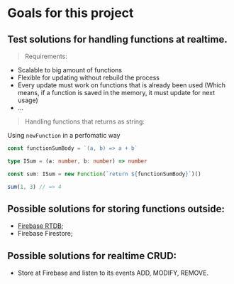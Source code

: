 # Goals for this project

## Test solutions for handling functions at realtime.

> Requirements:
- Scalable to big amount of functions
- Flexible for updating without rebuild the process
- Every update must work on functions that is already been used (Which means, if a function is saved in the memory, it must update for next usage)
- ...

> Handling functions that returns as string:

Using `newFunction` in a perfomatic way

```typescript
const functionSumBody = `(a, b) => a + b`

type ISum = (a: number, b: number) => number

const sum: ISum = new Function(`return ${functionSumBody}`)()

sum(1, 3) // => 4
```

## Possible solutions for storing functions outside:
- [Firebase RTDB](src/store/RTDB/RTDB.ts);
- Firebase Firestore;


## Possible solutions for realtime CRUD:
- Store at Firebase and listen to its events ADD, MODIFY, REMOVE.
